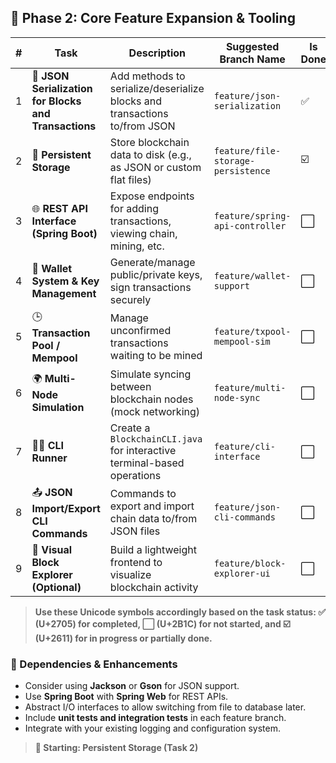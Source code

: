 ## 🔄 Phase 2: Core Feature Expansion & Tooling

| #  | Task                                                 | Description                                                                 | Suggested Branch Name                 |Is Done        |
|----|------------------------------------------------------|-----------------------------------------------------------------------------|----------------------------------------|---------------|
| 1  | 🧩 **JSON Serialization for Blocks and Transactions** | Add methods to serialize/deserialize blocks and transactions to/from JSON   | `feature/json-serialization`          |✅              |
| 2  | 💾 **Persistent Storage**                             | Store blockchain data to disk (e.g., as JSON or custom flat files)          | `feature/file-storage-persistence`    |☑️              |
| 3  | 🌐 **REST API Interface (Spring Boot)**               | Expose endpoints for adding transactions, viewing chain, mining, etc.       | `feature/spring-api-controller`       |⬜              |
| 4  | 🔐 **Wallet System & Key Management**                 | Generate/manage public/private keys, sign transactions securely             | `feature/wallet-support`              |⬜              |
| 5  | 🕒 **Transaction Pool / Mempool**                     | Manage unconfirmed transactions waiting to be mined                         | `feature/txpool-mempool-sim`          |⬜              |
| 6  | 🌍 **Multi-Node Simulation**                          | Simulate syncing between blockchain nodes (mock networking)                 | `feature/multi-node-sync`             |⬜              |
| 7  | 🧑‍💻 **CLI Runner**                                   | Create a `BlockchainCLI.java` for interactive terminal-based operations     | `feature/cli-interface`               |⬜              |
| 8  | 📤 **JSON Import/Export CLI Commands**                | Commands to export and import chain data to/from JSON files                 | `feature/json-cli-commands`           |⬜              |
| 9  | 🧭 **Visual Block Explorer (Optional)**               | Build a lightweight frontend to visualize blockchain activity               | `feature/block-explorer-ui`           |⬜              |

> **Use these Unicode symbols accordingly based on the task status: ✅ (U+2705) for completed, ⬜ (U+2B1C) for not started, and ☑️ (U+2611) for in progress or partially done.**
### 🔧 Dependencies & Enhancements
- Consider using **Jackson** or **Gson** for JSON support.
- Use **Spring Boot** with **Spring Web** for REST APIs.
- Abstract I/O interfaces to allow switching from file to database later.
- Include **unit tests and integration tests** in each feature branch.
- Integrate with your existing logging and configuration system.

> **💾 Starting: Persistent Storage (Task 2)**
